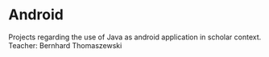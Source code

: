 # Android
Projects regarding the use of Java as android application in scholar context.
<br/> Teacher: Bernhard Thomaszewski
